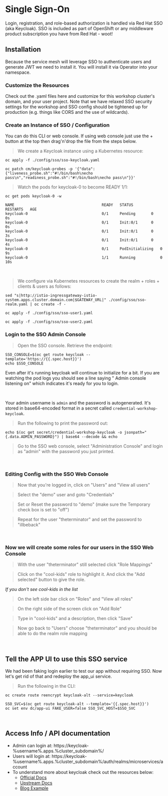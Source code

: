 # Single Sign-On
Login, registration, and role-based authorization is handled via Red Hat SSO (aka Keycloak).
SSO is included as part of OpenShift or any middleware product subscription you have from Red Hat - woot!

## Installation
Because the service mesh will leverage SSO to authenticate users and generate JWT we need to install it. You will install it via Operator into your namespace.

### Customize the Resources
Check out the .yaml files here and customize for this workshop cluster's domain, and your user project. Note that we have relaxed SSO security settings for the workshop and SSO config should be tightened up for production (e.g. things like CORS and the use of wildcards).

### Create an Instance of SSO / Configuration
You can do this CLI or web console. If using web console just use the + button at the top then drag'n'drop the file from the steps below.

<blockquote>
<i class="fa fa-terminal"></i> We create a Keycloak instance using a Kubernetes resource:
</blockquote>

```execute
oc apply -f ./config/sso/sso-keycloak.yaml
```

```execute
oc patch cm/keycloak-probes -p '{"data":{"liveness_probe.sh":"#!/bin/bash\necho pass\n","readiness_probe.sh":"#!/bin/bash\necho pass\n"}}'
```

<blockquote>
<i class="fa fa-terminal"></i> Watch the pods for keycloak-0 to become READY 1/1:
</blockquote>

```execute
oc get pods keycloak-0 -w
```

```
NAME                                       READY   STATUS      RESTARTS   AGE
keycloak-0                                 0/1     Pending       0          0s
keycloak-0                                 0/1     Init:0/1      0          0s
keycloak-0                                 0/1     Init:0/1      0          3s
keycloak-0                                 0/1     Init:0/1      0          4s
keycloak-0                                 0/1     PodInitializing   0          9s
keycloak-0                                 1/1     Running           0          10s
```

<br>

<blockquote>
<i class="fa fa-terminal"></i> We configure via Kubernetes resources to create the realm + roles + clients & users as follows:
</blockquote>

```execute
sed "s|http://istio-ingressgateway-istio-system.apps.cluster.domain.com|$GATEWAY_URL|" ./config/sso/sso-realm.yaml | oc create -f -
```

```execute
oc apply -f ./config/sso/sso-user1.yaml
```

```execute
oc apply -f ./config/sso/sso-user2.yaml
```

### Login to the SSO Admin Console
<blockquote>
<i class="fa fa-terminal"></i>
Open the SSO console.  Retrieve the endpoint:
</blockquote>

```execute
SSO_CONSOLE=$(oc get route keycloak --template='https://{{.spec.host}}')
echo $SSO_CONSOLE
```

<p>
<i class="fa fa-info-circle"></i>
Even after it's running keycloak will continue to initialize for a bit. If you are watching the pod logs you should see a line saying " Admin console listening on" which indicates it's ready for you to login.
</p>
<br>

Your admin username is `admin` and the password is autogenerated. It's stored in base64-encoded format in a secret called `credential-workshop-keycloak`.

<blockquote>
<i class="fa fa-terminal"></i>
Run the following to print the password out:
</blockquote>

```execute
echo $(oc get secret/credential-workshop-keycloak -o jsonpath="{.data.ADMIN_PASSWORD}") | base64 --decode && echo
```

<blockquote>
<i class="fa fa-desktop"></i> Go to the SSO web console, select "Administration Console" and login as "admin" with the password you just printed.
</blockquote>

<br>

### Editing Config with the SSO Web Console
<blockquote>
<i class="fa fa-desktop"></i> Now that you're logged in, click on "Users" and "View all users"
</blockquote>

<blockquote>
<i class="fa fa-desktop"></i> Select the "demo" user and goto "Credentials"
</blockquote>

<blockquote>
<i class="fa fa-desktop"></i> Set or Reset the password to "demo" (make sure the Temporary check box is set to "off")
</blockquote>

<blockquote>
<i class="fa fa-desktop"></i> Repeat for the user "theterminator" and set the password to "illbeback"
</blockquote>

<br>

### Now we will create some roles for our users in the SSO Web Console


<blockquote>
<i class="fa fa-desktop"></i> With the user "theterminator" still selected click "Role Mappings"
</blockquote>

<blockquote>
<i class="fa fa-desktop"></i> Click on the "cool-kids" role to highlight it. And click the "Add selected" button to give the role.
</blockquote>


*If you don't see cool-kids in the list*

<blockquote>
<i class="fa fa-desktop"></i> On the left side bar click on "Roles" and "View all roles"
</blockquote>

<blockquote>
<i class="fa fa-desktop"></i> On the right side of the screen click on "Add Role"
</blockquote>

<blockquote>
<i class="fa fa-desktop"></i> Type in "cool-kids" and a description, then click "Save"
</blockquote>

<blockquote>
<i class="fa fa-desktop"></i> Now go back to "Users" choose "theterminator" and you should be able to do the realm role mapping
</blockquote>


<br>

## Tell the APP UI to use this SSO service
We had been faking login earlier to test our app without requiring SSO. Now let's get rid of that and redeploy the app_ui service.

<blockquote>
<i class="fa fa-terminal"></i>
Run the following in the CLI:
</blockquote>

```execute
oc create route reencrypt keycloak-alt --service=keycloak 
```
```execute
SSO_SVC=$(oc get route keycloak-alt --template='{{.spec.host}}')
oc set env dc/app-ui FAKE_USER=false SSO_SVC_HOST=$SSO_SVC
```

<br/>

## Access Info / API documentation
- Admin can login at: https://keycloak-%username%.apps.%cluster_subdomain%/
- Users will login at: https://keycloak-%username%.apps.%cluster_subdomain%/auth/realms/microservices/account
- To understand more about keycloak check out the resources below:
  - [Official Docs][1]
  - [Upstream Docs][2]
  - [Blog Example][3]

<br/>

[1]: https://access.redhat.com/documentation/en-us/red_hat_single_sign-on/7.3/html-single/red_hat_single_sign-on_for_openshift/
[2]: https://www.keycloak.org/documentation.html
[3]: https://developers.redhat.com/blog/2020/01/29/api-login-and-jwt-token-generation-using-keycloak/
